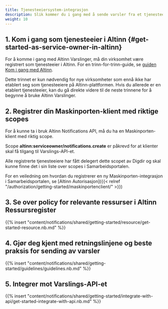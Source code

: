 ```yaml
---
title: Tjenesteeiersystem-integrasjon
description: Slik kommer du i gang med å sende varsler fra et tjenesteeiersystem
weight: 10
---
```


## 1. Kom i gang som tjenesteeier i Altinn {#get-started-as-service-owner-in-altinn}

For å komme i gang med Altinn Varslinger, må din virksomhet være registrert som tjenesteeier i Altinn.
For en trinn-for-trinn-guide, se [guiden Kom i gang med Altinn](https://www.altinndigital.no/kom-i-gang/guide-kom-i-gang-med-altinn/).

Dette trinnet er kun nødvendig for nye virksomheter som ennå ikke har etablert seg som tjenesteeiere på Altinn-plattformen.
Hvis du allerede er en etablert tjenesteeier, kan du gå direkte videre til de neste trinnene for å begynne å bruke Altinn Varslinger.

## 2. Registrer din Maskinporten-klient med riktige scopes

For å kunne ta i bruk Altinn Notifications API, må du ha en Maskinporten-klient med riktig scope.

Scope **altinn:serviceowner/notifications.create** er påkrevd for at klienter skal få tilgang til Varslings-API-et.

Alle registrerte tjenesteeiere har fått delegert dette scopet av Digdir og skal kunne finne det i sin liste over scopes i Samarbeidsportalen.

For en veiledning om hvordan du registrerer en ny Maskinporten-integrasjon i Samarbeidsportalen, se [Altinn Autorisasjon]({{< relref "/authorization/getting-started/maskinportenclient/" >}})

## 3. Se over policy for relevante ressurser i Altinn Ressursregister

{{% insert "content/notifications/shared/getting-started/resource/get-started-resource.nb.md" %}}

## 4. Gjør deg kjent med retningslinjene og beste praksis for sending av varsler

{{% insert "content/notifications/shared/getting-started/guidelines/guidelines.nb.md" %}}

## 5. Integrer mot Varslings-API-et

{{% insert "content/notifications/shared/getting-started/integrate-with-api/get-started-integrate-with-api.nb.md" %}}
